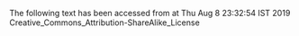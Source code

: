The following text has been accessed from at Thu Aug 8 23:32:54 IST 2019
Creative_Commons_Attribution-ShareAlike_License
